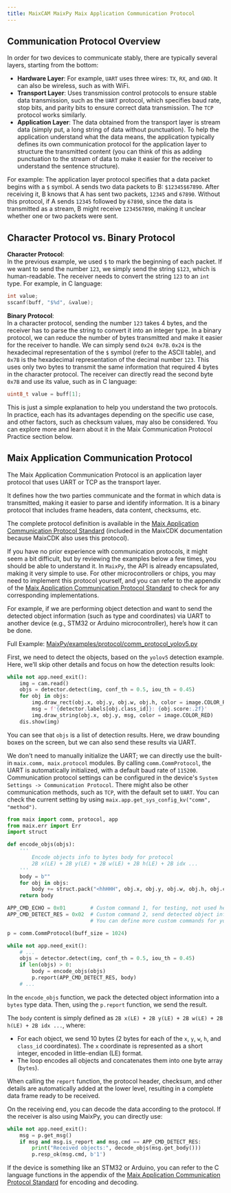 ```yaml
---
title: MaixCAM MaixPy Maix Application Communication Protocol
---
```



## Communication Protocol Overview

In order for two devices to communicate stably, there are typically several layers, starting from the bottom:

* **Hardware Layer**: For example, `UART` uses three wires: `TX`, `RX`, and `GND`. It can also be wireless, such as with WiFi.
* **Transport Layer**: Uses transmission control protocols to ensure stable data transmission, such as the `UART` protocol, which specifies baud rate, stop bits, and parity bits to ensure correct data transmission. The `TCP` protocol works similarly.
* **Application Layer**: The data obtained from the transport layer is stream data (simply put, a long string of data without punctuation). To help the application understand what the data means, the application typically defines its own communication protocol for the application layer to structure the transmitted content (you can think of this as adding punctuation to the stream of data to make it easier for the receiver to understand the sentence structure).

For example:
The application layer protocol specifies that a data packet begins with a `$` symbol.
A sends two data packets to B: `$12345$67890`. After receiving it, B knows that A has sent two packets, `12345` and `67890`. Without this protocol, if A sends `12345` followed by `67890`, since the data is transmitted as a stream, B might receive `1234567890`, making it unclear whether one or two packets were sent.

## Character Protocol vs. Binary Protocol

**Character Protocol**:  
In the previous example, we used `$` to mark the beginning of each packet. If we want to send the number `123`, we simply send the string `$123`, which is human-readable. The receiver needs to convert the string `123` to an `int` type. For example, in C language:
```c
int value;
sscanf(buff, "$%d", &value);
```

**Binary Protocol**:  
In a character protocol, sending the number `123` takes 4 bytes, and the receiver has to parse the string to convert it into an integer type. In a binary protocol, we can reduce the number of bytes transmitted and make it easier for the receiver to handle. We can simply send `0x24 0x7B`. `0x24` is the hexadecimal representation of the `$` symbol (refer to the ASCII table), and `0x7B` is the hexadecimal representation of the decimal number `123`. This uses only two bytes to transmit the same information that required 4 bytes in the character protocol. The receiver can directly read the second byte `0x7B` and use its value, such as in C language:
```c
uint8_t value = buff[1];
```

This is just a simple explanation to help you understand the two protocols. In practice, each has its advantages depending on the specific use case, and other factors, such as checksum values, may also be considered. You can explore more and learn about it in the Maix Communication Protocol Practice section below.

## Maix Application Communication Protocol

The Maix Application Communication Protocol is an application layer protocol that uses UART or TCP as the transport layer.

It defines how the two parties communicate and the format in which data is transmitted, making it easier to parse and identify information. It is a binary protocol that includes frame headers, data content, checksums, etc.

The complete protocol definition is available in the [Maix Application Communication Protocol Standard](https://wiki.sipeed.com/maixcdk/doc/convention/protocol.html) (included in the MaixCDK documentation because MaixCDK also uses this protocol).

If you have no prior experience with communication protocols, it might seem a bit difficult, but by reviewing the examples below a few times, you should be able to understand it. In `MaixPy`, the API is already encapsulated, making it very simple to use. For other microcontrollers or chips, you may need to implement this protocol yourself, and you can refer to the appendix of the [Maix Application Communication Protocol Standard](https://wiki.sipeed.com/maixcdk/doc/convention/protocol.html) to check for any corresponding implementations.

For example, if we are performing object detection and want to send the detected object information (such as type and coordinates) via UART to another device (e.g., STM32 or Arduino microcontroller), here’s how it can be done.

Full Example: [MaixPy/examples/protocol/comm_protocol_yolov5.py](https://github.com/sipeed/MaixPy/tree/main/examples/protocol/comm_protocol_yolov5.py)

First, we need to detect the objects, based on the `yolov5` detection example. Here, we’ll skip other details and focus on how the detection results look:
```python
while not app.need_exit():
    img = cam.read()
    objs = detector.detect(img, conf_th = 0.5, iou_th = 0.45)
    for obj in objs:
        img.draw_rect(obj.x, obj.y, obj.w, obj.h, color = image.COLOR_RED)
        msg = f'{detector.labels[obj.class_id]}: {obj.score:.2f}'
        img.draw_string(obj.x, obj.y, msg, color = image.COLOR_RED)
    dis.show(img)
```
You can see that `objs` is a list of detection results. Here, we draw bounding boxes on the screen, but we can also send these results via UART.

We don't need to manually initialize the UART; we can directly use the built-in `maix.comm, maix.protocol` modules. By calling `comm.CommProtocol`, the UART is automatically initialized, with a default baud rate of `115200`. Communication protocol settings can be configured in the device's `System Settings -> Communication Protocol`. There might also be other communication methods, such as `TCP`, with the default set to `UART`. You can check the current setting by using `maix.app.get_sys_config_kv("comm", "method")`.

```python
from maix import comm, protocol, app
from maix.err import Err
import struct

def encode_objs(objs):
    '''
        Encode objects info to bytes body for protocol
        2B x(LE) + 2B y(LE) + 2B w(LE) + 2B h(LE) + 2B idx ...
    '''
    body = b""
    for obj in objs:
        body += struct.pack("<hhHHH", obj.x, obj.y, obj.w, obj.h, obj.class_id)
    return body

APP_CMD_ECHO = 0x01        # Custom command 1, for testing, not used here, just reserved
APP_CMD_DETECT_RES = 0x02  # Custom command 2, send detected object information
                           # You can define more custom commands for your application

p = comm.CommProtocol(buff_size = 1024)

while not app.need_exit():
    # ...
    objs = detector.detect(img, conf_th = 0.5, iou_th = 0.45)
    if len(objs) > 0:
        body = encode_objs(objs)
        p.report(APP_CMD_DETECT_RES, body)
    # ...
```

In the `encode_objs` function, we pack the detected object information into a `bytes` type data. Then, using the `p.report` function, we send the result.

The `body` content is simply defined as `2B x(LE) + 2B y(LE) + 2B w(LE) + 2B h(LE) + 2B idx ...`, where:

* For each object, we send 10 bytes (2 bytes for each of the `x`, `y`, `w`, `h`, and `class_id` coordinates). The `x` coordinate is represented as a short integer, encoded in little-endian (LE) format.
* The loop encodes all objects and concatenates them into one byte array (`bytes`).

When calling the `report` function, the protocol header, checksum, and other details are automatically added at the lower level, resulting in a complete data frame ready to be received.

On the receiving end, you can decode the data according to the protocol. If the receiver is also using MaixPy, you can directly use:
```python
while not app.need_exit():
    msg = p.get_msg()
    if msg and msg.is_report and msg.cmd == APP_CMD_DETECT_RES:
        print("Received objects:", decode_objs(msg.get_body()))
        p.resp_ok(msg.cmd, b'1')
```

If the device is something like an STM32 or Arduino, you can refer to the C language functions in the appendix of the [Maix Application Communication Protocol Standard](https://wiki.sipeed.com/maixcdk/doc/convention/protocol.html) for encoding and decoding.
